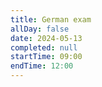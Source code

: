 ```yaml
---
title: German exam
allDay: false
date: 2024-05-13
completed: null
startTime: 09:00
endTime: 12:00
---
```

